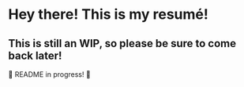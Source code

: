 # Hey there! This is my resumé!

## This is still an WIP, so please be sure to come back later!

🚧 README in progress! 🚧
